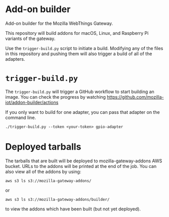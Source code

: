 # Add-on builder

Add-on builder for the Mozilla WebThings Gateway.

This repository will build addons for macOS, Linux, and Raspberry Pi variants
of the gateway.

Use the `trigger-build.py` script to initiate a build. Modifying
any of the files in this repository and pushing them will also
trigger a build of all of the adapters.

# `trigger-build.py`

The `trigger-build.py` will trigger a GitHub workflow to start
building an image. You can check the progress by watching
https://github.com/mozilla-iot/addon-builder/actions

If you only want to build for one adapter, you can pass that adapter on
the command line.
```
./trigger-build.py --token <your-token> gpio-adapter
```

# Deployed tarballs

The tarballs that are built will be deployed to mozilla-gateway-addons AWS bucket.
URLs to the addons will be printed at the end of the job. You can
also view all of the addons by using:
```
aws s3 ls s3://mozilla-gateway-addons/
```
or
```
aws s3 ls s3://mozilla-gateway-addons/builder/
```
to view the addons which have been built (but not yet deployed).
